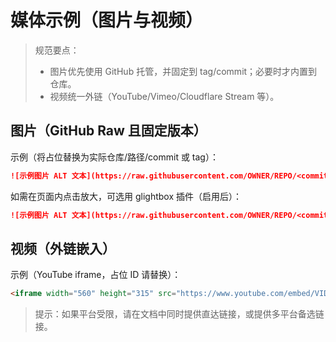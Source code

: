 # 媒体示例（图片与视频）

> 规范要点：
> - 图片优先使用 GitHub 托管，并固定到 tag/commit；必要时才内置到仓库。
> - 视频统一外链（YouTube/Vimeo/Cloudflare Stream 等）。

## 图片（GitHub Raw 且固定版本）

示例（将占位替换为实际仓库/路径/commit 或 tag）：

```markdown
![示例图片 ALT 文本](https://raw.githubusercontent.com/OWNER/REPO/<commit-or-tag>/path/to/image.png)
```

如需在页面内点击放大，可选用 glightbox 插件（启用后）：

```markdown
![示例图片 ALT 文本](https://raw.githubusercontent.com/OWNER/REPO/<commit-or-tag>/path/to/image.png){.glightbox}
```

## 视频（外链嵌入）

示例（YouTube iframe，占位 ID 请替换）：

```html
<iframe width="560" height="315" src="https://www.youtube.com/embed/VIDEO_ID" title="YouTube video" frameborder="0" allowfullscreen></iframe>
```

> 提示：如果平台受限，请在文档中同时提供直达链接，或提供多平台备选链接。

